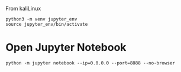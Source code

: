 From kaliLinux
```
python3 -m venv jupyter_env
source jupyter_env/bin/activate
```

# Open Jupyter Notebook
```
python -m jupyter notebook --ip=0.0.0.0 --port=8888 --no-browser
```

